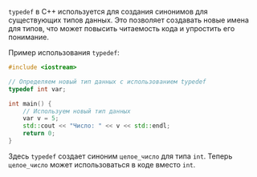 `typedef` в C++ используется для создания синонимов для существующих типов данных. Это позволяет создавать новые имена для типов, что может повысить читаемость кода и упростить его понимание.

Пример использования `typedef`:

```cpp
#include <iostream>

// Определяем новый тип данных с использованием typedef
typedef int var;

int main() {
    // Используем новый тип данных
    var v = 5;
    std::cout << "Число: " << v << std::endl;
    return 0;
}
```

Здесь `typedef` создает синоним `целое_число` для типа `int`. Теперь `целое_число` может использоваться в коде вместо `int`.